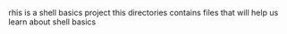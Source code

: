 rhis is a shell basics project
this directories contains files that will help us learn about shell basics
